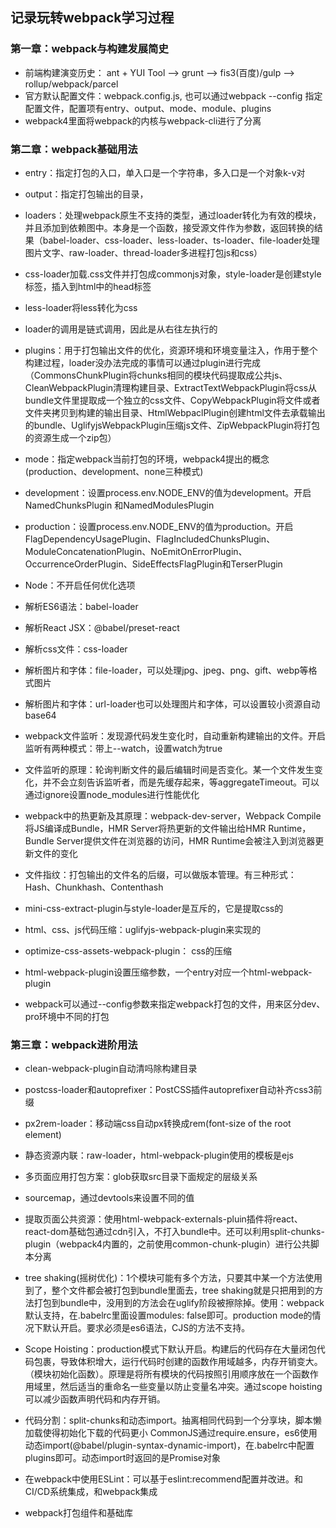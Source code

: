 ## 记录玩转webpack学习过程

### 第一章：webpack与构建发展简史
* 前端构建演变历史： ant + YUI Tool -->  grunt  -->  fis3(百度)/gulp  --> rollup/webpack/parcel
* 官方默认配置文件：webpack.config.js, 也可以通过webpack --config 指定配置文件，配置项有entry、output、mode、module、plugins
* webpack4里面将webpack的内核与webpack-cli进行了分离

### 第二章：webpack基础用法
* entry：指定打包的入口，单入口是一个字符串，多入口是一个对象k-v对
* output：指定打包输出的目录，
* loaders：处理webpack原生不支持的类型，通过loader转化为有效的模块，并且添加到依赖图中。本身是一个函数，接受源文件作为参数，返回转换的结果（babel-loader、css-loader、less-loader、ts-loader、file-loader处理图片文字、raw-loader、thread-loader多进程打包js和css）
* css-loader加载.css文件并打包成commonjs对象，style-loader是创建style标签，插入到html中的head标签
* less-loader将less转化为css
* loader的调用是链式调用，因此是从右往左执行的
* plugins：用于打包输出文件的优化，资源环境和环境变量注入，作用于整个构建过程，loader没办法完成的事情可以通过plugin进行完成（CommonsChunkPlugin将chunks相同的模块代码提取成公共js、CleanWebpackPlugin清理构建目录、ExtractTextWebpackPlugin将css从bundle文件里提取成一个独立的css文件、CopyWebpackPlugin将文件或者文件夹拷贝到构建的输出目录、HtmlWebpaclPlugin创建html文件去承载输出的bundle、UglifyjsWebpackPlugin压缩js文件、ZipWebpackPlugin将打包的资源生成一个zip包）
* mode：指定webpack当前打包的环境，webpack4提出的概念(production、development、none三种模式)
* development：设置process.env.NODE_ENV的值为development。开启NamedChunksPlugin 和NamedModulesPlugin
* production：设置process.env.NODE_ENV的值为production。开启FlagDependencyUsagePlugin、FlagIncludedChunksPlugin、ModuleConcatenationPlugin、NoEmitOnErrorPlugin、OccurrenceOrderPlugin、SideEffectsFlagPlugin和TerserPlugin
* Node：不开启任何优化选项

* 解析ES6语法：babel-loader
* 解析React JSX：@babel/preset-react
* 解析css文件：css-loader
* 解析图片和字体：file-loader，可以处理jpg、jpeg、png、gift、webp等格式图片
* 解析图片和字体：url-loader也可以处理图片和字体，可以设置较小资源自动base64
* webpack文件监听：发现源代码发生变化时，自动重新构建输出的文件。开启监听有两种模式：带上--watch，设置watch为true
* 文件监听的原理：轮询判断文件的最后编辑时间是否变化。某一个文件发生变化，并不会立刻告诉监听者，而是先缓存起来，等aggregateTimeout。可以通过ignore设置node_modules进行性能优化
* webpack中的热更新及其原理：webpack-dev-server，Webpack Compile将JS编译成Bundle，HMR Server将热更新的文件输出给HMR Runtime，Bundle Server提供文件在浏览器的访问，HMR Runtime会被注入到浏览器更新文件的变化

* 文件指纹：打包输出的文件名的后缀，可以做版本管理。有三种形式：Hash、Chunkhash、Contenthash
* mini-css-extract-plugin与style-loader是互斥的，它是提取css的
* html、css、js代码压缩：uglifyjs-webpack-plugin来实现的
* optimize-css-assets-webpack-plugin： css的压缩
* html-webpack-plugin设置压缩参数，一个entry对应一个html-webpack-plugin
* webpack可以通过--config参数来指定webpack打包的文件，用来区分dev、pro环境中不同的打包

### 第三章：webpack进阶用法
* clean-webpack-plugin自动清吗除构建目录
* postcss-loader和autoprefixer：PostCSS插件autoprefixer自动补齐css3前缀
* px2rem-loader：移动端css自动px转换成rem(font-size of the root element)
* 静态资源内联：raw-loader，html-webpack-plugin使用的模板是ejs
* 多页面应用打包方案：glob获取src目录下面规定的层级关系

* sourcemap，通过devtools来设置不同的值
* 提取页面公共资源：使用html-webpack-externals-pluin插件将react、react-dom基础包通过cdn引入，不打入bundle中。还可以利用split-chunks-plugin（webpack4内置的，之前使用common-chunk-plugin）进行公共脚本分离

* tree shaking(摇树优化)：1个模块可能有多个方法，只要其中某一个方法使用到了，整个文件都会被打包到bundle里面去，tree shaking就是只把用到的方法打包到bundle中，没用到的方法会在uglify阶段被擦除掉。使用：webpack默认支持，在.babelrc里面设置modules: false即可。production mode的情况下默认开启。要求必须是es6语法，CJS的方法不支持。

* Scope Hoisting：production模式下默认开启。构建后的代码存在大量闭包代码包裹，导致体积增大，运行代码时创建的函数作用域越多，内存开销变大。（模块初始化函数）。原理是将所有模块的代码按照引用顺序放在一个函数作用域里，然后适当的重命名一些变量以防止变量名冲突。通过scope hoisting可以减少函数声明代码和内存开销。

* 代码分割：split-chunks和动态import。抽离相同代码到一个分享块，脚本懒加载使得初始化下载的代码更小
  CommonJS通过require.ensure，es6使用动态import(@babel/plugin-syntax-dynamic-import)，在.babelrc中配置plugins即可。动态import时返回的是Promise对象

* 在webpack中使用ESLint：可以基于eslint:recommend配置并改进。和CI/CD系统集成，和webpack集成

* webpack打包组件和基础库